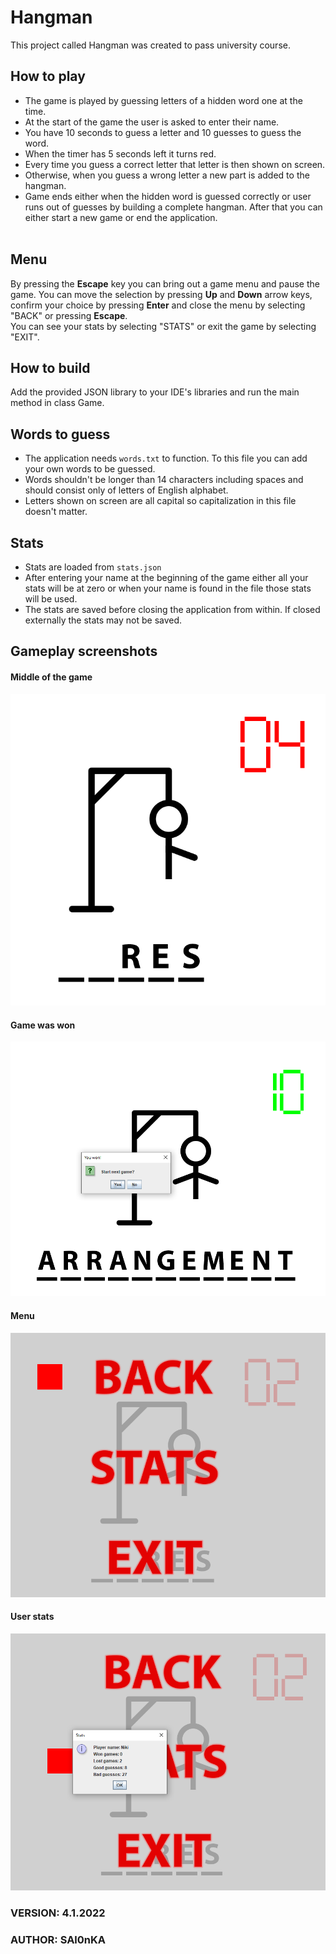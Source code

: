 # Hangman
This project called Hangman was created to pass university course.

## How to play
- The game is played by guessing letters of a hidden word one at the time.
- At the start of the game the user is asked to enter their name.
- You have 10 seconds to guess a letter and 10 guesses to guess the word.
- When the timer has 5 seconds left it turns red.
- Every time you guess a correct letter that letter is then shown on screen.
- Otherwise, when you guess a wrong letter a new part is added to the hangman.
- Game ends either when the hidden word is guessed correctly or user runs out of guesses by building a complete hangman.
After that you can either start a new game or end the application. <br/><br/>

## Menu
By pressing the **Escape** key you can bring out a game menu and pause the game.
You can move the selection by pressing **Up** and **Down** arrow keys, confirm your choice by pressing **Enter** and close the menu
by selecting "BACK" or pressing **Escape**. <br/>
You can see your stats by selecting "STATS" or exit the game by selecting "EXIT". 

## How to build
Add the provided JSON library to your IDE's libraries and run the main method in class Game.

## Words to guess
- The application needs `words.txt` to function. To this file you can add your own words to be guessed. 
- Words shouldn't be longer than 14 characters including spaces and should consist only of letters of English alphabet.
- Letters shown on screen are all capital so capitalization in this file doesn't matter.

## Stats
- Stats are loaded from `stats.json`
- After entering your name at the beginning of the game either all your stats will be at zero or 
when your name is found in the file those stats will be used. 
- The stats are saved before closing the application from within. If closed externally the stats may not be saved.


## Gameplay screenshots
#### Middle of the game
![screenshot](screenshots/0.png)
#### Game was won
![screenshot](screenshots/1.png)
#### Menu
![screenshot](screenshots/2.png)
#### User stats
![screenshot](screenshots/3.png)

### VERSION: 4.1.2022
### AUTHOR: SAl0nKA
